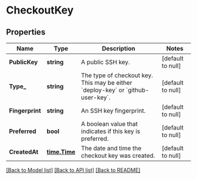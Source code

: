 # CheckoutKey

## Properties
Name | Type | Description | Notes
------------ | ------------- | ------------- | -------------
**PublicKey** | **string** | A public SSH key. | [default to null]
**Type_** | **string** | The type of checkout key. This may be either &#x60;deploy-key&#x60; or &#x60;github-user-key&#x60;. | [default to null]
**Fingerprint** | **string** | An SSH key fingerprint. | [default to null]
**Preferred** | **bool** | A boolean value that indicates if this key is preferred. | [default to null]
**CreatedAt** | [**time.Time**](time.Time.md) | The date and time the checkout key was created. | [default to null]

[[Back to Model list]](../README.md#documentation-for-models) [[Back to API list]](../README.md#documentation-for-api-endpoints) [[Back to README]](../README.md)

